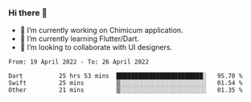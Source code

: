 ### Hi there 👋

<!--
**devcat37/devcat37** is a ✨ _special_ ✨ repository because its `README.md` (this file) appears on your GitHub profile.-->


- 🔭 I’m currently working on Chimicum application.
- 🌱 I’m currently learning Flutter/Dart.
- 👯 I’m looking to collaborate with UI designers.
<!-- - 🤔 I’m looking for help with ... -->

<!--START_SECTION:waka-->

```text
From: 19 April 2022 - To: 26 April 2022

Dart          25 hrs 53 mins  ████████████████████████░   95.70 %
Swift         25 mins         ▒░░░░░░░░░░░░░░░░░░░░░░░░   01.54 %
Other         21 mins         ▒░░░░░░░░░░░░░░░░░░░░░░░░   01.35 %
```

<!--END_SECTION:waka-->

